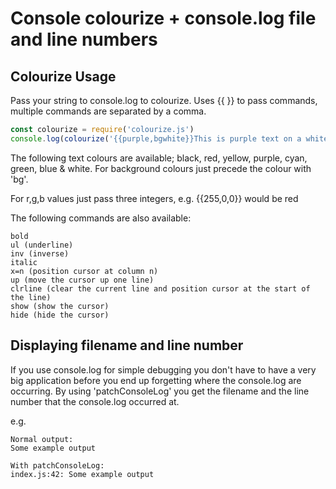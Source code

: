 # Console colourize + console.log file and line numbers

## Colourize Usage

Pass your string to console.log to colourize. Uses {{ }} to pass commands, multiple commands are separated by a comma. 
```js
const colourize = require('colourize.js')
console.log(colourize('{{purple,bgwhite}}This is purple text on a white background'))
```

The following text colours are available; black, red, yellow, purple, cyan, green, blue & white. For background colours just precede the colour with 'bg'.

For r,g,b values just pass three integers, e.g. {{255,0,0}} would be red

The following commands are also available:
```
bold
ul (underline)
inv (inverse)
italic
x=n (position cursor at column n)
up (move the cursor up one line)
clrline (clear the current line and position cursor at the start of the line)
show (show the cursor)
hide (hide the cursor)
```

## Displaying filename and line number

If you use console.log for simple debugging you don't have to have a very big application before you end up forgetting where the console.log are occurring. By using 'patchConsoleLog' you get the filename and the line number that the console.log occurred at.

e.g.
```
Normal output:
Some example output

With patchConsoleLog:
index.js:42: Some example output
```
